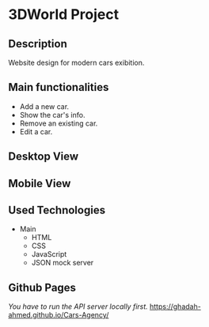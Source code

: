 
# 3DWorld Project

##  Description
Website design for modern cars exibition.

##  Main functionalities
- Add a new car.
- Show the car's info.
- Remove an existing car.
- Edit a car.

##  Desktop View



##  Mobile View



##  Used Technologies
- Main
  - HTML 
  - CSS 
  - JavaScript
  - JSON mock server

##  Github Pages
*You have to run the API server locally first.*
https://ghadah-ahmed.github.io/Cars-Agency/


